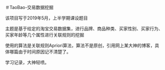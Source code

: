 ＃TaoBao-交易数据挖掘

该项目写于2019年5月，上半学期课设题目

主题是基于给定的淘宝交易数据集，进行品牌、商品种类、买家性别、买家行为、买家年龄等几个属性进行关联规则的挖掘

使用的算法是关联规则Apriori算法，算法不是原创，引用网上某大神的博客，具体哪篇由于时间原因记不清楚了。

学习记录，大神轻喷。
